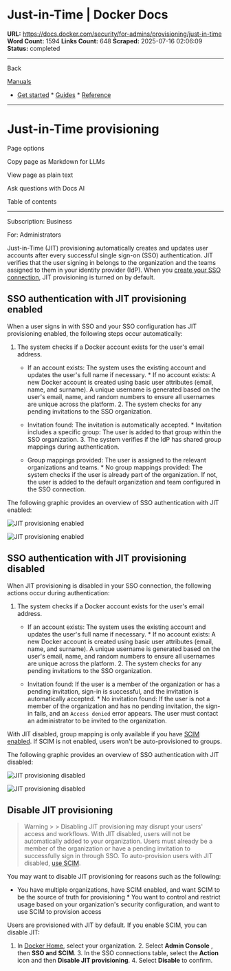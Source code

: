 # Just-in-Time | Docker Docs

**URL:** https://docs.docker.com/security/for-admins/provisioning/just-in-time
**Word Count:** 1594
**Links Count:** 648
**Scraped:** 2025-07-16 02:06:09
**Status:** completed

---

Back

[Manuals](https://docs.docker.com/manuals/)

  * [Get started](https://docs.docker.com/get-started/)   * [Guides](https://docs.docker.com/guides/)   * [Reference](https://docs.docker.com/reference/)

* * *

# Just-in-Time provisioning

Page options

Copy page as Markdown for LLMs

View page as plain text

Ask questions with Docs AI

Table of contents

* * *

Subscription: Business

For: Administrators

Just-in-Time \(JIT\) provisioning automatically creates and updates user accounts after every successful single sign-on \(SSO\) authentication. JIT verifies that the user signing in belongs to the organization and the teams assigned to them in your identity provider \(IdP\). When you [create your SSO connection](https://docs.docker.com/enterprise/security/single-sign-on/), JIT provisioning is turned on by default.

## SSO authentication with JIT provisioning enabled

When a user signs in with SSO and your SSO configuration has JIT provisioning enabled, the following steps occur automatically:

  1. The system checks if a Docker account exists for the user's email address.

     * If an account exists: The system uses the existing account and updates the user's full name if necessary.      * If no account exists: A new Docker account is created using basic user attributes \(email, name, and surname\). A unique username is generated based on the user's email, name, and random numbers to ensure all usernames are unique across the platform.   2. The system checks for any pending invitations to the SSO organization.

     * Invitation found: The invitation is automatically accepted.      * Invitation includes a specific group: The user is added to that group within the SSO organization.   3. The system verifies if the IdP has shared group mappings during authentication.

     * Group mappings provided: The user is assigned to the relevant organizations and teams.      * No group mappings provided: The system checks if the user is already part of the organization. If not, the user is added to the default organization and team configured in the SSO connection.

The following graphic provides an overview of SSO authentication with JIT enabled:

![JIT provisioning enabled](https://docs.docker.com/enterprise/security/images/jit-enabled-flow.svg)

![JIT provisioning enabled](https://docs.docker.com/enterprise/security/images/jit-enabled-flow.svg)

## SSO authentication with JIT provisioning disabled

When JIT provisioning is disabled in your SSO connection, the following actions occur during authentication:

  1. The system checks if a Docker account exists for the user's email address.

     * If an account exists: The system uses the existing account and updates the user's full name if necessary.      * If no account exists: A new Docker account is created using basic user attributes \(email, name, and surname\). A unique username is generated based on the user's email, name, and random numbers to ensure all usernames are unique across the platform.   2. The system checks for any pending invitations to the SSO organization.

     * Invitation found: If the user is a member of the organization or has a pending invitation, sign-in is successful, and the invitation is automatically accepted.      * No invitation found: If the user is not a member of the organization and has no pending invitation, the sign-in fails, and an `Access denied` error appears. The user must contact an administrator to be invited to the organization.

With JIT disabled, group mapping is only available if you have [SCIM enabled](https://docs.docker.com/enterprise/security/provisioning/scim/#enable-scim-in-docker). If SCIM is not enabled, users won't be auto-provisioned to groups.

The following graphic provides an overview of SSO authentication with JIT disabled:

![JIT provisioning disabled](https://docs.docker.com/enterprise/security/images/jit-disabled-flow.svg)

![JIT provisioning disabled](https://docs.docker.com/enterprise/security/images/jit-disabled-flow.svg)

## Disable JIT provisioning

> Warning >  > Disabling JIT provisioning may disrupt your users' access and workflows. With JIT disabled, users will not be automatically added to your organization. Users must already be a member of the organization or have a pending invitation to successfully sign in through SSO. To auto-provision users with JIT disabled, [use SCIM](https://docs.docker.com/enterprise/security/provisioning/scim/).

You may want to disable JIT provisioning for reasons such as the following:

  * You have multiple organizations, have SCIM enabled, and want SCIM to be the source of truth for provisioning   * You want to control and restrict usage based on your organization's security configuration, and want to use SCIM to provision access

Users are provisioned with JIT by default. If you enable SCIM, you can disable JIT:

  1. In [Docker Home](https://app.docker.com/), select your organization.   2. Select **Admin Console** , then **SSO and SCIM**.   3. In the SSO connections table, select the **Action** icon and then **Disable JIT provisioning**.   4. Select **Disable** to confirm.